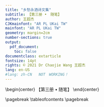 ```yaml
---
title: "乡愁永酒诗文集"
subtitle: 【第三册 •　随笔】
author: 王超杰
CJKmainfont: "AR PL UKai TW" 
mainfont: "AR PL UKai TW" 
geometry: margin=2cm
number-sections: true 
output: 
  pdf_document:
    toc: false
documentclass: extarticle
fontsize: 14pt
rights: © 2021 Dr Chaojie Wang 王超杰
lang: en-US
#lang: zh-CN   NOT　WORKING！
---
```



\begin{center}
【第三册 • 随笔】
\end{center}


\pagebreak
\tableofcontents
\pagebreak